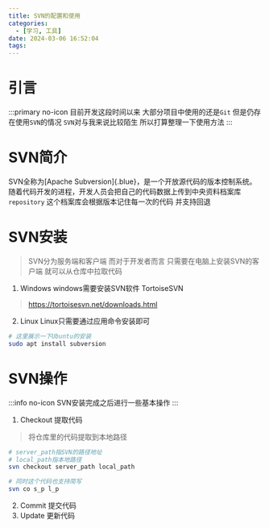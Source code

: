 ```yaml
---
title: SVN的配置和使用
categories:
  - [学习, 工具]
date: 2024-03-06 16:52:04
tags:
---
```


# 引言
:::primary no-icon
目前开发这段时间以来 
大部分项目中使用的还是`Git`
但是仍存在使用`SVN`的情况 
`SVN`对与我来说比较陌生 
所以打算整理一下使用方法
:::

# SVN简介
SVN全称为[Apache Subversion]{.blue}，是一个开放源代码的版本控制系统。 
随着代码开发的进程，开发人员会把自己的代码数据上传到中央资料档案库`repository` 
这个档案库会根据版本记住每一次的代码 并支持回退

# SVN安装
> SVN分为服务端和客户端
而对于开发者而言 
只需要在电脑上安装SVN的客户端 
就可以从仓库中拉取代码

1. Windows
windows需要安装SVN软件 TortoiseSVN
> https://tortoisesvn.net/downloads.html

2. Linux
Linux只需要通过应用命令安装即可
```bash
# 这里展示一下Ubuntu的安装
sudo apt install subversion
```

# SVN操作
:::info no-icon
SVN安装完成之后进行一些基本操作
:::

1. Checkout 提取代码
> 将仓库里的代码提取到本地路径
```bash
# server_path指SVN的路径地址 
# local_path指本地路径
svn checkout server_path local_path

# 同时这个代码也支持简写
svn co s_p l_p
```


2. Commit 提交代码
3. Update 更新代码

